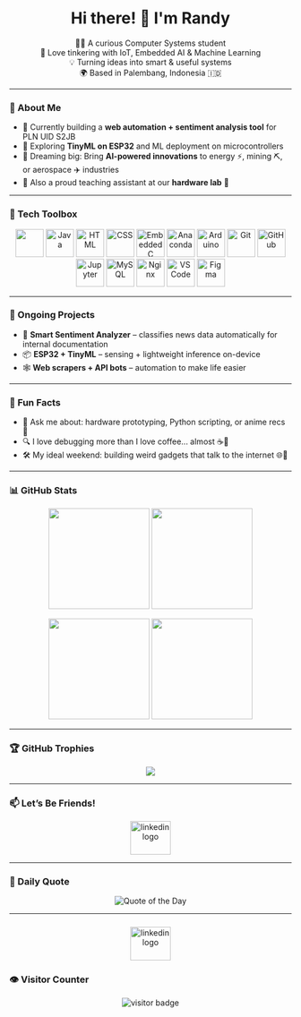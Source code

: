 <h1 align="center">Hi there! 👋 I'm Randy</h1>
<p align="center">
  👨‍💻 A curious Computer Systems student <br>
  🤖 Love tinkering with IoT, Embedded AI & Machine Learning <br>
  💡 Turning ideas into smart & useful systems <br>
  🌍 Based in Palembang, Indonesia 🇮🇩
</p>

---

### 🎯 About Me

- 🔧 Currently building a **web automation + sentiment analysis tool** for PLN UID S2JB  
- 🧠 Exploring **TinyML on ESP32** and ML deployment on microcontrollers  
- 🚀 Dreaming big: Bring **AI-powered innovations** to energy ⚡, mining ⛏, or aerospace ✈️ industries  
- 🎒 Also a proud teaching assistant at our **hardware lab** 🧪  

---

### 🧰 Tech Toolbox

<div align="center">
  <img src="https://skillicons.dev/icons?i=py" height="50" />
  <img src="https://cdn.jsdelivr.net/gh/devicons/devicon/icons/java/java-original.svg" height="50" alt="Java" />
  <img src="https://cdn.jsdelivr.net/gh/devicons/devicon/icons/html5/html5-original.svg" height="50" alt="HTML" />
  <img src="https://cdn.jsdelivr.net/gh/devicons/devicon/icons/css3/css3-original.svg" height="50" alt="CSS" />
  <img src="https://cdn.jsdelivr.net/gh/devicons/devicon/icons/embeddedc/embeddedc-original.svg" height="50" alt="Embedded C" />
    <img src="https://cdn.jsdelivr.net/gh/devicons/devicon/icons/anaconda/anaconda-original.svg" height="50" alt="Anaconda" />
  <img src="https://cdn.jsdelivr.net/gh/devicons/devicon/icons/arduino/arduino-original.svg" height="50" alt="Arduino" />
  <img src="https://cdn.jsdelivr.net/gh/devicons/devicon/icons/git/git-original.svg" height="50" alt="Git" />
  <img src="https://cdn.jsdelivr.net/gh/devicons/devicon/icons/github/github-original.svg" height="50" alt="GitHub" />
  <img src="https://cdn.jsdelivr.net/gh/devicons/devicon/icons/jupyter/jupyter-original.svg" height="50" alt="Jupyter" />
  <img src="https://cdn.jsdelivr.net/gh/devicons/devicon/icons/mysql/mysql-original.svg" height="50" alt="MySQL" />
  <img src="https://cdn.jsdelivr.net/gh/devicons/devicon/icons/nginx/nginx-original.svg" height="50" alt="Nginx" />
  <img src="https://cdn.jsdelivr.net/gh/devicons/devicon/icons/vscode/vscode-original.svg" height="50" alt="VS Code" />
  <img src="https://cdn.jsdelivr.net/gh/devicons/devicon/icons/figma/figma-original.svg" height="50" alt="Figma" />

</div>

---

### 🚧 Ongoing Projects

- 🧠 **Smart Sentiment Analyzer** – classifies news data automatically for internal documentation  
- 📦 **ESP32 + TinyML** – sensing + lightweight inference on-device  
- 🕸 **Web scrapers + API bots** – automation to make life easier  

---

### 🧪 Fun Facts

- 💬 Ask me about: hardware prototyping, Python scripting, or anime recs 🎌  
- 🔍 I love debugging more than I love coffee... almost ☕🐞  
- 🛠 My ideal weekend: building weird gadgets that talk to the internet 🌐📡  

---

### 📊 GitHub Stats

<p align="center">
  <img src="https://github-readme-stats.vercel.app/api?username=bachrirandy&show_icons=true&theme=gruvbox" height="180" />
  <img src="https://streak-stats.demolab.com?user=bachrirandy&theme=gruvbox" height="180" />
  
</p>

<p align="center">
  <img src="https://github-readme-stats.vercel.app/api/top-langs/?username=bachrirandy&layout=compact&theme=gruvbox" height="180" />
  <img src="https://github-profile-summary-cards.vercel.app/api/cards/profile-details?username=bachrirandy&theme=gruvbox" height="180" />
</p>

---

### 🏆 GitHub Trophies

<p align="center">
  <img src="https://github-profile-trophy.vercel.app/?username=bachrirandy&theme=gruvbox&margin-w=10&column=4" />
</p>

---

### 📫 Let’s Be Friends!

<div align="center">
  <a href="https://www.linkedin.com/in/randybachri/" target="_blank">
    <img src="https://raw.githubusercontent.com/maurodesouza/profile-readme-generator/master/src/assets/icons/social/linkedin/default.svg" width="72" height="60" alt="linkedin logo" />
  </a>
</div>

---

### 🌟 Daily Quote

<p align="center">
  <img src="https://quotes-github-readme.vercel.app/api?type=horizontal&theme=gruvbox" alt="Quote of the Day" />
</p>

---
###

<div align="center">
  <a href="https://www.linkedin.com/in/randybachri/" target="_blank">
    <img src="https://raw.githubusercontent.com/maurodesouza/profile-readme-generator/master/src/assets/icons/social/linkedin/default.svg" width="72" height="60" alt="linkedin logo"  />
  </a>
</div>

###
### 👁 Visitor Counter

<p align="center">
  <img src="https://komarev.com/ghpvc/?username=bachrirandy&style=flat-square&color=blue" alt="visitor badge" />
</p>
